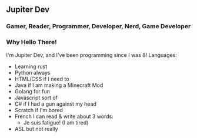 ## Jupiter Dev
### Gamer, Reader, Programmer, Developer, Nerd, Game Developer

### Why Hello There!
I'm Jupiter Dev, and I've been programming since I was 8!
Languages:
- Learning rust
- Python always
- HTML/CSS if I need to
- Java if I am making a Minecraft Mod
- Golang for fun
- Javascript sort of
- C# if I had a gun against my head
- Scratch if I'm bored
- French I can read & write about 3 words:
  - Je suis fatigue! (I am tired)
- ASL but not really
